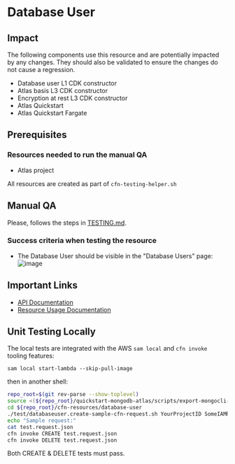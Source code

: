 # Database User

## Impact 
The following components use this resource and are potentially impacted by any changes. They should also be validated to ensure the changes do not cause a regression.
 - Database user L1 CDK constructor
 - Atlas basis L3 CDK constructor
 - Encryption at rest L3 CDK constructor
 - Atlas Quickstart
 - Atlas Quickstart Fargate


## Prerequisites 
### Resources needed to run the manual QA
- Atlas project


All resources are created as part of `cfn-testing-helper.sh`

## Manual QA
Please, follows the steps in [TESTING.md](../../../TESTING.md).


### Success criteria when testing the resource
- The Database User should be visible in the "Database Users" page:
![image](https://user-images.githubusercontent.com/5663078/227314604-d15f10a4-5e3b-4010-b94f-621ec55eceb3.png)
## Important Links
- [API Documentation](https://www.mongodb.com/docs/api/doc/atlas-admin-api-v2/group/endpoint-database-users)
- [Resource Usage Documentation](https://www.mongodb.com/docs/atlas/security-add-mongodb-users/)

## Unit Testing Locally

The local tests are integrated with the AWS `sam local` and `cfn invoke` tooling features:

```
sam local start-lambda --skip-pull-image
```
then in another shell:
```bash
repo_root=$(git rev-parse --show-toplevel)
source <(${repo_root}/quickstart-mongodb-atlas/scripts/export-mongocli-config.py)
cd ${repo_root}/cfn-resources/database-user
./test/databaseuser.create-sample-cfn-request.sh YourProjectID SomeIAMRole > test.request.json 
echo "Sample request:"
cat test.request.json
cfn invoke CREATE test.request.json 
cfn invoke DELETE test.request.json 
```

Both CREATE & DELETE tests must pass.